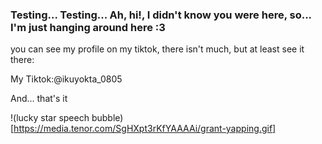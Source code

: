 ### Testing... Testing... Ah, hi!, I didn't know you were here, so... I'm just hanging around here :3

you can see my profile on my tiktok, there isn't much, but at least see it there:

My Tiktok:@ikuyokta_0805

And... that's it

!(lucky star speech bubble)[https://media.tenor.com/SgHXpt3rKfYAAAAi/grant-yapping.gif]
